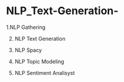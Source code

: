 # NLP_Text-Generation-
1.NLP Gathering

2. NLP Text Generation
   
4. NLP Spacy
   
6. NLP Topic Modeling
   
8. NLP Sentiment Analisyst
